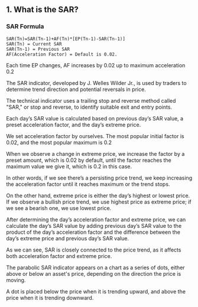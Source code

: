 ## 1. What is the SAR?

### SAR Formula

    SAR(Tn)=SAR(Tn-1)+AF(Tn)*[EP(Tn-1)-SAR(Tn-1)]
    SAR(Tn) = Current SAR
    SAR(Tn-1) = Previous SAR
    AF(Acceleration Factor) = Default is 0.02. 

Each time EP changes, AF increases by 0.02 up to maximum acceleration 0.2


The SAR indicator, developed by J. Welles Wilder Jr., is used by traders to determine trend direction and potential reversals in price.

The technical indicator uses a trailing stop and reverse method called "SAR," or stop and reverse, to identify suitable exit and entry points. 

Each day’s SAR value is calculated based on previous day’s SAR value, a preset acceleration factor, and the day’s extreme price.

We set acceleration factor by ourselves. The most popular initial factor is 0.02, and the most popular maximum is 0.2

When we observe a change in extreme price, we increase the factor by a preset amount, which is 0.02 by default, until the factor reaches the maximum value we give it, which is 0.2 in this case.

In other words, if we see there’s a persisting price trend, we keep increasing the acceleration factor until it reaches maximum or the trend stops.

On the other hand, extreme price is either the day’s highest or lowest price. If we observe a bullish price trend, we use highest price as extreme price; if we see a bearish one, we use lowest price.

After determining the day’s acceleration factor and extreme price, we can calculate the day’s SAR value by adding previous day’s SAR value to the product of the day’s acceleration factor and the difference between the day’s extreme price and previous day’s SAR value.

As we can see, SAR is closely connected to the price trend, as it affects both acceleration factor and extreme price.

The parabolic SAR indicator appears on a chart as a series of dots, either above or below an asset's price, depending on the direction the price is moving.

A dot is placed below the price when it is trending upward, and above the price when it is trending downward.
